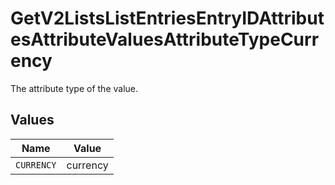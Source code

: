 # GetV2ListsListEntriesEntryIDAttributesAttributeValuesAttributeTypeCurrency

The attribute type of the value.


## Values

| Name       | Value      |
| ---------- | ---------- |
| `CURRENCY` | currency   |